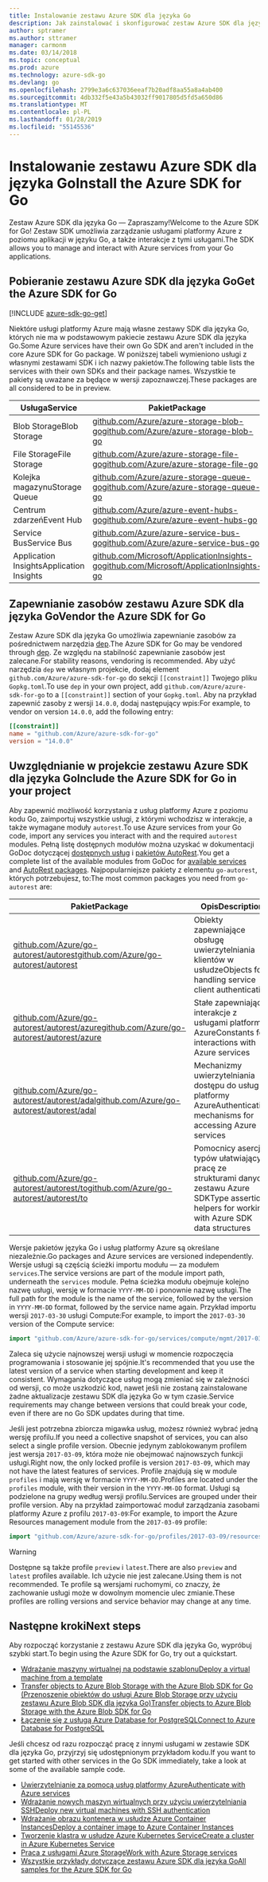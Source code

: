 ```yaml
---
title: Instalowanie zestawu Azure SDK dla języka Go
description: Jak zainstalować i skonfigurować zestaw Azure SDK dla języka Go oraz zapewnić w nim zasoby.
author: sptramer
ms.author: sttramer
manager: carmonm
ms.date: 03/14/2018
ms.topic: conceptual
ms.prod: azure
ms.technology: azure-sdk-go
ms.devlang: go
ms.openlocfilehash: 2799e3a6c637036eeaf7b20adf8aa55a8a4ab400
ms.sourcegitcommit: 4db332f5e43a5b43032ff9017805d5fd5a650d86
ms.translationtype: MT
ms.contentlocale: pl-PL
ms.lasthandoff: 01/28/2019
ms.locfileid: "55145536"
---
```

# <a name="install-the-azure-sdk-for-go"></a><span data-ttu-id="2d74f-103">Instalowanie zestawu Azure SDK dla języka Go</span><span class="sxs-lookup"><span data-stu-id="2d74f-103">Install the Azure SDK for Go</span></span>

<span data-ttu-id="2d74f-104">Zestaw Azure SDK dla języka Go — Zapraszamy!</span><span class="sxs-lookup"><span data-stu-id="2d74f-104">Welcome to the Azure SDK for Go!</span></span> <span data-ttu-id="2d74f-105">Zestaw SDK umożliwia zarządzanie usługami platformy Azure z poziomu aplikacji w języku Go, a także interakcje z tymi usługami.</span><span class="sxs-lookup"><span data-stu-id="2d74f-105">The SDK allows you to manage and interact with Azure services from your Go applications.</span></span>

## <a name="get-the-azure-sdk-for-go"></a><span data-ttu-id="2d74f-106">Pobieranie zestawu Azure SDK dla języka Go</span><span class="sxs-lookup"><span data-stu-id="2d74f-106">Get the Azure SDK for Go</span></span>

[!INCLUDE [azure-sdk-go-get](includes/azure-sdk-go-get.md)]

<span data-ttu-id="2d74f-107">Niektóre usługi platformy Azure mają własne zestawy SDK dla języka Go, których nie ma w podstawowym pakiecie zestawu Azure SDK dla języka Go.</span><span class="sxs-lookup"><span data-stu-id="2d74f-107">Some Azure services have their own Go SDK and aren't included in the core Azure SDK for Go package.</span></span> <span data-ttu-id="2d74f-108">W poniższej tabeli wymieniono usługi z własnymi zestawami SDK i ich nazwy pakietów.</span><span class="sxs-lookup"><span data-stu-id="2d74f-108">The following table lists the services with their own SDKs and their package names.</span></span> <span data-ttu-id="2d74f-109">Wszystkie te pakiety są uważane za będące w wersji zapoznawczej.</span><span class="sxs-lookup"><span data-stu-id="2d74f-109">These packages are all considered to be in preview.</span></span>

| <span data-ttu-id="2d74f-110">Usługa</span><span class="sxs-lookup"><span data-stu-id="2d74f-110">Service</span></span> | <span data-ttu-id="2d74f-111">Pakiet</span><span class="sxs-lookup"><span data-stu-id="2d74f-111">Package</span></span> |
|---------|---------|
| <span data-ttu-id="2d74f-112">Blob Storage</span><span class="sxs-lookup"><span data-stu-id="2d74f-112">Blob Storage</span></span> | [<span data-ttu-id="2d74f-113">github.com/Azure/azure-storage-blob-go</span><span class="sxs-lookup"><span data-stu-id="2d74f-113">github.com/Azure/azure-storage-blob-go</span></span>](https://github.com/Azure/azure-storage-blob-go) |
| <span data-ttu-id="2d74f-114">File Storage</span><span class="sxs-lookup"><span data-stu-id="2d74f-114">File Storage</span></span> | [<span data-ttu-id="2d74f-115">github.com/Azure/azure-storage-file-go</span><span class="sxs-lookup"><span data-stu-id="2d74f-115">github.com/Azure/azure-storage-file-go</span></span>](https://github.com/Azure/azure-storage-file-go) |
| <span data-ttu-id="2d74f-116">Kolejka magazynu</span><span class="sxs-lookup"><span data-stu-id="2d74f-116">Storage Queue</span></span> | [<span data-ttu-id="2d74f-117">github.com/Azure/azure-storage-queue-go</span><span class="sxs-lookup"><span data-stu-id="2d74f-117">github.com/Azure/azure-storage-queue-go</span></span>](https://github.com/Azure/azure-storage-queue-go) |
| <span data-ttu-id="2d74f-118">Centrum zdarzeń</span><span class="sxs-lookup"><span data-stu-id="2d74f-118">Event Hub</span></span> | [<span data-ttu-id="2d74f-119">github.com/Azure/azure-event-hubs-go</span><span class="sxs-lookup"><span data-stu-id="2d74f-119">github.com/Azure/azure-event-hubs-go</span></span>](https://github.com/Azure/azure-event-hubs-go) |
| <span data-ttu-id="2d74f-120">Service Bus</span><span class="sxs-lookup"><span data-stu-id="2d74f-120">Service Bus</span></span> | [<span data-ttu-id="2d74f-121">github.com/Azure/azure-service-bus-go</span><span class="sxs-lookup"><span data-stu-id="2d74f-121">github.com/Azure/azure-service-bus-go</span></span>](https://github.com/Azure/azure-service-bus-go) |
| <span data-ttu-id="2d74f-122">Application Insights</span><span class="sxs-lookup"><span data-stu-id="2d74f-122">Application Insights</span></span> | [<span data-ttu-id="2d74f-123">github.com/Microsoft/ApplicationInsights-go</span><span class="sxs-lookup"><span data-stu-id="2d74f-123">github.com/Microsoft/ApplicationInsights-go</span></span>](https://github.com/Microsoft/ApplicationInsights-go) |

## <a name="vendor-the-azure-sdk-for-go"></a><span data-ttu-id="2d74f-124">Zapewnianie zasobów zestawu Azure SDK dla języka Go</span><span class="sxs-lookup"><span data-stu-id="2d74f-124">Vendor the Azure SDK for Go</span></span>

<span data-ttu-id="2d74f-125">Zestaw Azure SDK dla języka Go umożliwia zapewnianie zasobów za pośrednictwem narzędzia [dep](https://github.com/golang/dep).</span><span class="sxs-lookup"><span data-stu-id="2d74f-125">The Azure SDK for Go may be vendored through [dep](https://github.com/golang/dep).</span></span> <span data-ttu-id="2d74f-126">Ze względu na stabilność zapewnianie zasobów jest zalecane.</span><span class="sxs-lookup"><span data-stu-id="2d74f-126">For stability reasons, vendoring is recommended.</span></span> <span data-ttu-id="2d74f-127">Aby użyć narzędzia `dep` we własnym projekcie, dodaj element `github.com/Azure/azure-sdk-for-go` do sekcji `[[constraint]]` Twojego pliku `Gopkg.toml`.</span><span class="sxs-lookup"><span data-stu-id="2d74f-127">To use `dep` in your own project, add `github.com/Azure/azure-sdk-for-go` to a `[[constraint]]` section of your `Gopkg.toml`.</span></span> <span data-ttu-id="2d74f-128">Aby na przykład zapewnić zasoby z wersji `14.0.0`, dodaj następujący wpis:</span><span class="sxs-lookup"><span data-stu-id="2d74f-128">For example, to vendor on version `14.0.0`, add the following entry:</span></span>

```toml
[[constraint]]
name = "github.com/Azure/azure-sdk-for-go"
version = "14.0.0"
```

## <a name="include-the-azure-sdk-for-go-in-your-project"></a><span data-ttu-id="2d74f-129">Uwzględnianie w projekcie zestawu Azure SDK dla języka Go</span><span class="sxs-lookup"><span data-stu-id="2d74f-129">Include the Azure SDK for Go in your project</span></span>

<span data-ttu-id="2d74f-130">Aby zapewnić możliwość korzystania z usług platformy Azure z poziomu kodu Go, zaimportuj wszystkie usługi, z którymi wchodzisz w interakcje, a także wymagane moduły `autorest`.</span><span class="sxs-lookup"><span data-stu-id="2d74f-130">To use Azure services from your Go code, import any services you interact with and the required `autorest` modules.</span></span>
<span data-ttu-id="2d74f-131">Pełną listę dostępnych modułów można uzyskać w dokumentacji GoDoc dotyczącej [dostępnych usług](https://godoc.org/github.com/Azure/azure-sdk-for-go) i [pakietów AutoRest](https://godoc.org/github.com/Azure/go-autorest).</span><span class="sxs-lookup"><span data-stu-id="2d74f-131">You get a complete list of the available modules from GoDoc for [available services](https://godoc.org/github.com/Azure/azure-sdk-for-go) and [AutoRest packages](https://godoc.org/github.com/Azure/go-autorest).</span></span> <span data-ttu-id="2d74f-132">Najpopularniejsze pakiety z elementu `go-autorest`, których potrzebujesz, to:</span><span class="sxs-lookup"><span data-stu-id="2d74f-132">The most common packages you need from `go-autorest` are:</span></span>

| <span data-ttu-id="2d74f-133">Pakiet</span><span class="sxs-lookup"><span data-stu-id="2d74f-133">Package</span></span> | <span data-ttu-id="2d74f-134">Opis</span><span class="sxs-lookup"><span data-stu-id="2d74f-134">Description</span></span> |
|---------|-------------|
| <span data-ttu-id="2d74f-135">[github.com/Azure/go-autorest/autorest][autorest]</span><span class="sxs-lookup"><span data-stu-id="2d74f-135">[github.com/Azure/go-autorest/autorest][autorest]</span></span> | <span data-ttu-id="2d74f-136">Obiekty zapewniające obsługę uwierzytelniania klientów w usłudze</span><span class="sxs-lookup"><span data-stu-id="2d74f-136">Objects for handling service client authentication</span></span> |
| <span data-ttu-id="2d74f-137">[github.com/Azure/go-autorest/autorest/azure][autorest/azure]</span><span class="sxs-lookup"><span data-stu-id="2d74f-137">[github.com/Azure/go-autorest/autorest/azure][autorest/azure]</span></span> | <span data-ttu-id="2d74f-138">Stałe zapewniające interakcje z usługami platformy Azure</span><span class="sxs-lookup"><span data-stu-id="2d74f-138">Constants for interactions with Azure services</span></span> |
| <span data-ttu-id="2d74f-139">[github.com/Azure/go-autorest/autorest/adal][autorest/adal]</span><span class="sxs-lookup"><span data-stu-id="2d74f-139">[github.com/Azure/go-autorest/autorest/adal][autorest/adal]</span></span> | <span data-ttu-id="2d74f-140">Mechanizmy uwierzytelniania dostępu do usług platformy Azure</span><span class="sxs-lookup"><span data-stu-id="2d74f-140">Authentication mechanisms for accessing Azure services</span></span> |
| <span data-ttu-id="2d74f-141">[github.com/Azure/go-autorest/autorest/to][autorest/to]</span><span class="sxs-lookup"><span data-stu-id="2d74f-141">[github.com/Azure/go-autorest/autorest/to][autorest/to]</span></span> | <span data-ttu-id="2d74f-142">Pomocnicy asercji typów ułatwiający pracę ze strukturami danych zestawu Azure SDK</span><span class="sxs-lookup"><span data-stu-id="2d74f-142">Type assertion helpers for working with Azure SDK data structures</span></span> |

[autorest]: https://godoc.org/github.com/Azure/go-autorest/autorest
[autorest/azure]: https://godoc.org/github.com/Azure/go-autorest/autorest/azure
[autorest/adal]: https://godoc.org/github.com/Azure/go-autorest/autorest/adal
[autorest/to]: https://godoc.org/github.com/Azure/go-autorest/autorest/to

<span data-ttu-id="2d74f-143">Wersje pakietów języka Go i usług platformy Azure są określane niezależnie.</span><span class="sxs-lookup"><span data-stu-id="2d74f-143">Go packages and Azure services are versioned independently.</span></span> <span data-ttu-id="2d74f-144">Wersje usługi są częścią ścieżki importu modułu — za modułem `services`.</span><span class="sxs-lookup"><span data-stu-id="2d74f-144">The service versions are part of the module import path, underneath the `services` module.</span></span> <span data-ttu-id="2d74f-145">Pełna ścieżka modułu obejmuje kolejno nazwę usługi, wersję w formacie `YYYY-MM-DD` i ponownie nazwę usługi.</span><span class="sxs-lookup"><span data-stu-id="2d74f-145">The full path for the module is the name of the service, followed by the version in `YYYY-MM-DD` format, followed by the service name again.</span></span> <span data-ttu-id="2d74f-146">Przykład importu wersji `2017-03-30` usługi Compute:</span><span class="sxs-lookup"><span data-stu-id="2d74f-146">For example, to import the `2017-03-30` version of the Compute service:</span></span>

```go
import "github.com/Azure/azure-sdk-for-go/services/compute/mgmt/2017-03-30/compute"
```

<span data-ttu-id="2d74f-147">Zaleca się użycie najnowszej wersji usługi w momencie rozpoczęcia programowania i stosowanie jej spójnie.</span><span class="sxs-lookup"><span data-stu-id="2d74f-147">It's recommended that you use the latest version of a service when starting development and keep it consistent.</span></span>
<span data-ttu-id="2d74f-148">Wymagania dotyczące usług mogą zmieniać się w zależności od wersji, co może uszkodzić kod, nawet jeśli nie zostaną zainstalowane żadne aktualizacje zestawu SDK dla języka Go w tym czasie.</span><span class="sxs-lookup"><span data-stu-id="2d74f-148">Service requirements may change between versions that could break your code, even if there are no Go SDK updates during that time.</span></span>

<span data-ttu-id="2d74f-149">Jeśli jest potrzebna zbiorcza migawka usług, możesz również wybrać jedną wersję profilu.</span><span class="sxs-lookup"><span data-stu-id="2d74f-149">If you need a collective snapshot of services, you can also select a single profile version.</span></span> <span data-ttu-id="2d74f-150">Obecnie jedynym zablokowanym profilem jest wersja `2017-03-09`, która może nie obejmować najnowszych funkcji usługi.</span><span class="sxs-lookup"><span data-stu-id="2d74f-150">Right now, the only locked profile is version `2017-03-09`, which may not have the latest features of services.</span></span> <span data-ttu-id="2d74f-151">Profile znajdują się w module `profiles` i mają wersję w formacie `YYYY-MM-DD`.</span><span class="sxs-lookup"><span data-stu-id="2d74f-151">Profiles are located under the `profiles` module, with their version in the `YYYY-MM-DD` format.</span></span> <span data-ttu-id="2d74f-152">Usługi są podzielone na grupy według wersji profilu.</span><span class="sxs-lookup"><span data-stu-id="2d74f-152">Services are grouped under their profile version.</span></span> <span data-ttu-id="2d74f-153">Aby na przykład zaimportować moduł zarządzania zasobami platformy Azure z profilu `2017-03-09`:</span><span class="sxs-lookup"><span data-stu-id="2d74f-153">For example, to import the Azure Resources management module from the `2017-03-09` profile:</span></span>

```go
import "github.com/Azure/azure-sdk-for-go/profiles/2017-03-09/resources/mgmt/resources"
```

> [!WARNING]
> <span data-ttu-id="2d74f-154">Dostępne są także profile `preview` i `latest`.</span><span class="sxs-lookup"><span data-stu-id="2d74f-154">There are also `preview` and `latest` profiles available.</span></span> <span data-ttu-id="2d74f-155">Ich użycie nie jest zalecane.</span><span class="sxs-lookup"><span data-stu-id="2d74f-155">Using them is not recommended.</span></span> <span data-ttu-id="2d74f-156">Te profile są wersjami ruchomymi, co znaczy, że zachowanie usługi może w dowolnym momencie ulec zmianie.</span><span class="sxs-lookup"><span data-stu-id="2d74f-156">These profiles are rolling versions and service behavior may change at any time.</span></span>

## <a name="next-steps"></a><span data-ttu-id="2d74f-157">Następne kroki</span><span class="sxs-lookup"><span data-stu-id="2d74f-157">Next steps</span></span>

<span data-ttu-id="2d74f-158">Aby rozpocząć korzystanie z zestawu Azure SDK dla języka Go, wypróbuj szybki start.</span><span class="sxs-lookup"><span data-stu-id="2d74f-158">To begin using the Azure SDK for Go, try out a quickstart.</span></span>

* [<span data-ttu-id="2d74f-159">Wdrażanie maszyny wirtualnej na podstawie szablonu</span><span class="sxs-lookup"><span data-stu-id="2d74f-159">Deploy a virtual machine from a template</span></span>](azure-sdk-go-qs-vm.md)
* [<span data-ttu-id="2d74f-160">Transfer objects to Azure Blob Storage with the Azure Blob SDK for Go (Przenoszenie obiektów do usługi Azure Blob Storage przy użyciu zestawu Azure Blob SDK dla języka Go)</span><span class="sxs-lookup"><span data-stu-id="2d74f-160">Transfer objects to Azure Blob Storage with the Azure Blob SDK for Go</span></span>](/azure/storage/blobs/storage-quickstart-blobs-go?toc=%2fgo%2fazure%2ftoc.json)
* [<span data-ttu-id="2d74f-161">Łączenie się z usługą Azure Database for PostgreSQL</span><span class="sxs-lookup"><span data-stu-id="2d74f-161">Connect to Azure Database for PostgreSQL</span></span>](/azure/postgresql/connect-go?toc=%2fgo%2fazure%2ftoc.json)

<span data-ttu-id="2d74f-162">Jeśli chcesz od razu rozpocząć pracę z innymi usługami w zestawie SDK dla języka Go, przyjrzyj się udostępnionym przykładom kodu.</span><span class="sxs-lookup"><span data-stu-id="2d74f-162">If you want to get started with other services in the Go SDK immediately, take a look at some of the available sample code.</span></span>

* [<span data-ttu-id="2d74f-163">Uwierzytelnianie za pomocą usług platformy Azure</span><span class="sxs-lookup"><span data-stu-id="2d74f-163">Authenticate with Azure services</span></span>](https://github.com/Azure-Samples/azure-sdk-for-go-samples/tree/master/internal/iam)
* [<span data-ttu-id="2d74f-164">Wdrażanie nowych maszyn wirtualnych przy użyciu uwierzytelniania SSH</span><span class="sxs-lookup"><span data-stu-id="2d74f-164">Deploy new virtual machines with SSH authentication</span></span>](https://github.com/Azure-Samples/azure-sdk-for-go-samples/tree/master/compute)
* [<span data-ttu-id="2d74f-165">Wdrażanie obrazu kontenera w usłudze Azure Container Instances</span><span class="sxs-lookup"><span data-stu-id="2d74f-165">Deploy a container image to Azure Container Instances</span></span>](https://github.com/Azure-Samples/azure-sdk-for-go-samples/tree/master/compute)
* [<span data-ttu-id="2d74f-166">Tworzenie klastra w usłudze Azure Kubernetes Service</span><span class="sxs-lookup"><span data-stu-id="2d74f-166">Create a cluster in Azure Kubernetes Service</span></span>](https://github.com/Azure-Samples/azure-sdk-for-go-samples/blob/master/compute)
* [<span data-ttu-id="2d74f-167">Praca z usługami Azure Storage</span><span class="sxs-lookup"><span data-stu-id="2d74f-167">Work with Azure Storage services</span></span>](https://github.com/Azure-Samples/azure-sdk-for-go-samples/tree/master/storage)
* [<span data-ttu-id="2d74f-168">Wszystkie przykłady dotyczące zestawu Azure SDK dla języka Go</span><span class="sxs-lookup"><span data-stu-id="2d74f-168">All samples for the Azure SDK for Go</span></span>](https://github.com/azure-samples/azure-sdk-for-go-samples)
